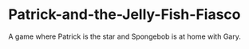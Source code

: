 # Patrick-and-the-Jelly-Fish-Fiasco
A game where Patrick is the star and Spongebob is at home with Gary. 
